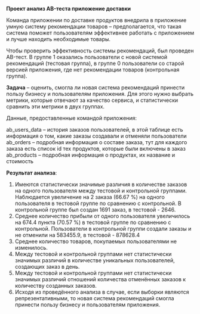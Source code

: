 **Проект анализ AB-теста приложение доставки**

Команда приложении по доставке продуктов внедрила в приложение умную систему рекомендации товаров – предполагается, что такая система поможет пользователям эффективнее работать с приложением и лучше находить необходимые товары.

Чтобы проверить эффективность системы рекомендаций, был проведен AB-тест. В группе 1 оказались пользователи с новой системой рекомендаций (тестовая группа), в группе 0 пользователи со старой версией приложения, где нет рекомендации товаров (контрольная группа).

**Задача** – оценить, смогла ли новая система рекомендаций принести пользу бизнесу и пользователям приложения. Для этого нужно выбрать метрики, которые отвечают за качество сервиса, и статистически сравнить эти метрики в двух группах.

Данные, предоставленные командой приложения:

ab_users_data – история заказов пользователей, в этой таблице есть информация о том, какие заказы создавали и отменяли пользователи
ab_orders – подробная информация о составе заказа, тут для каждого заказа есть список id тех продуктов, которые были включены в заказ
ab_products – подробная информация о продуктах, их название и стоимость


**Результат анализа**:

1. Имеются статистически значимые различия в количестве заказов на одного пользователя между тестовой и контрольной группами. Наблюдается увеличение на 2 заказа (66.67 %) на одного пользователя в тестовой группе по сравнению с контрольной. В контрольной группе был создан 1691 заказ, в тестовой - 2646.
2. Среднее количество прибыли от одного пользователя увеличилось на 674.4 пункта (70.57 %) в тестовой группе по сравнению с контрольной. Пользователи в контрольной группи создали заказы и не отменили на 583455.9, в тестовой - 878628.4
3. Среднее количество товаров, покупаемых пользователями не изменилось.
4. Между тестовой и контрольной группами нет статистически значимых различий в количестве уникальных пользователей, создающих заказ в день.
5. Между тестовой и контрольной группами нет статистически значимых различий отношений количества отменённых заказов к количеству созданных заказов.
6. Исходя из проведённого анализа в случае, если выборки являются репрезентативными, то новая система рекомендаций смогла принести пользу бизнесу и пользователям приложения.